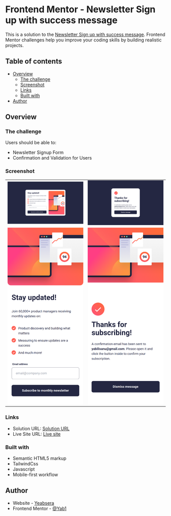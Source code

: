 # Frontend Mentor - Newsletter Sign up with success message

This is a solution to the [Newsletter Sign up with success message](https://www.frontendmentor.io/challenges/newsletter-signup-form-with-success-message-3FC1AZbNrv/hub). Frontend Mentor challenges help you improve your coding skills by building realistic projects.

## Table of contents

- [Overview](#overview)
  - [The challenge](#the-challenge)
  - [Screenshot](#screenshot)
  - [Links](#links)
  - [Built with](#built-with)
- [Author](#author)

## Overview

### The challenge

Users should be able to:

- Newsletter Signup Form
- Confirmation and Validation for Users

### Screenshot

<table>
  <tr>
    <td><img src="https://github.com/Yab1/newsletter-sign-up-with-success-message/blob/master/public/assets/screenshot-desktop-preview.png" alt="Desktop Signup Page" width="400"/></td>
    <td><img src="https://github.com/Yab1/newsletter-sign-up-with-success-message/blob/master/public/assets/screenshot-desktop.png" alt="Desktop Confirmation Popup" width="400"/></td>
  </tr>
  <tr>
    <td><img src="https://github.com/Yab1/newsletter-sign-up-with-success-message/blob/master/public/assets/screenshot-mobile-preview.png" alt="Mobile Signup Page" width="400"/></td>
    <td><img src="https://github.com/Yab1/newsletter-sign-up-with-success-message/blob/master/public/assets/screenshot-mobile.png" alt="Mobile Confirmation Popup" width="400"/></td>
  </tr>
</table>

### Links

- Solution URL: [Solution URL ](https://www.frontendmentor.io/solutions/responsive-and-interactive-newsletter-signup-with-a-success-message-wJhqUtJmPS)
- Live Site URL: [Live site](https://yab1.github.io/newsletter-sign-up-with-success-message/)

### Built with

- Semantic HTML5 markup
- TailwindCss
- Javascript
- Mobile-first workflow

## Author

- Website - [Yeabsera](https://www.your-site.com)
- Frontend Mentor - [@Yab1](https://www.frontendmentor.io/profile/Yab1)
